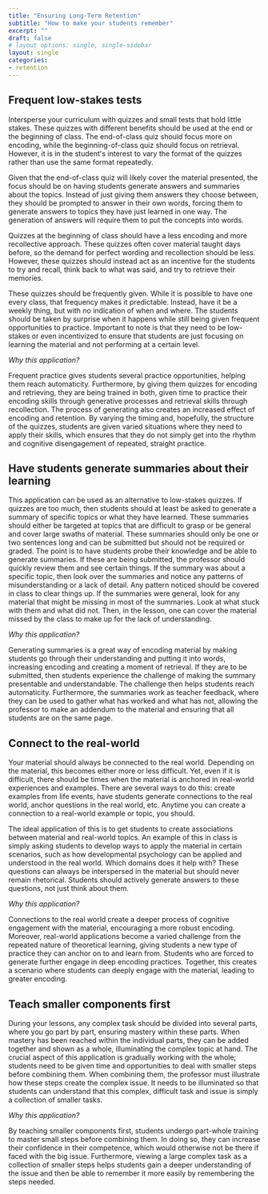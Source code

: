 ```yaml
---
title: "Ensuring Long-Term Retention"
subtitle: "How to make your students remember"
excerpt: ""
draft: false
# layout options: single, single-sidebar
layout: single
categories:
- retention
---
```


## Frequent low-stakes tests

Intersperse your curriculum with quizzes and small tests that hold little stakes. These quizzes with different benefits should be used at the end or the beginning of class. The end-of-class quiz should focus more on encoding, while the beginning-of-class quiz should focus on retrieval. However, it is in the student's interest to vary the format of the quizzes rather than use the same format repeatedly.

Given that the end-of-class quiz will likely cover the material presented, the focus should be on having students generate answers and summaries about the topics. Instead of just giving them answers they choose between, they should be prompted to answer in their own words, forcing them to generate answers to topics they have just learned in one way. The generation of answers will require them to put the concepts into words. 

Quizzes at the beginning of class should have a less encoding and more recollective approach. These quizzes often cover material taught days before, so the demand for perfect wording and recollection should be less. However, these quizzes should instead act as an incentive for the students to try and recall, think back to what was said, and try to retrieve their memories. 

These quizzes should be frequently given. While it is possible to have one every class, that frequency makes it predictable. Instead, have it be a weekly thing, but with no indication of when and where. The students should be taken by surprise when it happens while still being given frequent opportunities to practice. Important to note is that they need to be low-stakes or even incentivized to ensure that students are just focusing on learning the material and not performing at a certain level.

*Why this application?*

Frequent practice gives students several practice opportunities, helping them reach automaticity. Furthermore, by giving them quizzes for encoding and retrieving, they are being trained in both, given time to practice their encoding skills through generative processes and retrieval skills through recollection. The process of generating also creates an increased effect of encoding and retention. By varying the timing and, hopefully, the structure of the quizzes, students are given varied situations where they need to apply their skills, which ensures that they do not simply get into the rhythm and cognitive disengagement of repeated, straight practice. 

## Have students generate summaries about their learning

This application can be used as an alternative to low-stakes quizzes. If quizzes are too much, then students should at least be asked to generate a summary of specific topics or what they have learned. These summaries should either be targeted at topics that are difficult to grasp or be general and cover large swaths of material. These summaries should only be one or two sentences long and can be submitted but should not be required or graded. The point is to have students probe their knowledge and be able to generate summaries. If these are being submitted, the professor should quickly review them and see certain things. If the summary was about a specific topic, then look over the summaries and notice any patterns of misunderstanding or a lack of detail. Any pattern noticed should be covered in class to clear things up. If the summaries were general, look for any material that might be missing in most of the summaries. Look at what stuck with them and what did not. Then, in the lesson, one can cover the material missed by the class to make up for the lack of understanding. 

*Why this application?*

Generating summaries is a great way of encoding material by making students go through their understanding and putting it into words, increasing encoding and creating a moment of retrieval. If they are to be submitted, then students experience the challenge of making the summary presentable and understandable. The challenge then helps students reach automaticity. Furthermore, the summaries work as teacher feedback, where they can be used to gather what has worked and what has not, allowing the professor to make an addendum to the material and ensuring that all students are on the same page. 

## Connect to the real-world 

Your material should always be connected to the real world. Depending on the material, this becomes either more or less difficult. Yet, even if it is difficult, there should be times when the material is anchored in real-world experiences and examples. There are several ways to do this: create examples from life events, have students generate connections to the real world, anchor questions in the real world, etc. Anytime you can create a connection to a real-world example or topic, you should. 

The ideal application of this is to get students to create associations between material and real-world topics. An example of this in class is simply asking students to develop ways to apply the material in certain scenarios, such as how developmental psychology can be applied and understood in the real world. Which domains does it help with? These questions can always be interspersed in the material but should never remain rhetorical. Students should actively generate answers to these questions, not just think about them. 

*Why this application?*

Connections to the real world create a deeper process of cognitive engagement with the material, encouraging a more robust encoding. Moreover, real-world applications become a varied challenge from the repeated nature of theoretical learning, giving students a new type of practice they can anchor on to and learn from. Students who are forced to generate further engage in deep encoding practices. Together, this creates a scenario where students can deeply engage with the material, leading to greater encoding.

## Teach smaller components first

During your lessons, any complex task should be divided into several parts, where you go part by part, ensuring mastery within these parts. When mastery has been reached within the individual parts, they can be added together and shown as a whole, illuminating the complex topic at hand. The crucial aspect of this application is gradually working with the whole; students need to be given time and opportunities to deal with smaller steps before combining them. When combining them, the professor must illustrate how these steps create the complex issue. It needs to be illuminated so that students can understand that this complex, difficult task and issue is simply a collection of smaller tasks.


*Why this application?*

By teaching smaller components first, students undergo part-whole training to master small steps before combining them. In doing so, they can increase their confidence in their competence, which would otherwise not be there if faced with the big issue. Furthermore, viewing a large complex task as a collection of smaller steps helps students gain a deeper understanding of the issue and then be able to remember it more easily by remembering the steps needed. 


 



